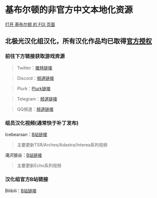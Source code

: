 # 基布尔顿的非官方中文本地化资源
[打开 基布尔顿 的 FGI 页面](https://furrygames.top/zh-cn/games/Kibbleton_University.html)

## 北极光汉化组汉化，所有汉化作品均已取得[官方授权](https://weibo.com/7429628292/IBUToD1ck)

### 前往下方链接获取游戏资源

>Twitter：[推特链接](https://twitter.com/ABLocalization)

>Discord：[频道链接](https://discord.gg/6XQZFG2)

>Plurk：[Plurk链接](https://www.plurk.com/ABLocalization)

>Telegram：[频道链接](https://t.me/AuroraBorealisCN)

>QQ频道：[频道链接](https://qun.qq.com/qqweb/qunpro/share?_wv=3&_wwv=128&inviteCode=2kr67C&from=246610&biz=ka)

### 组员汉化视频(通常快于补丁发布)

Icebearsan：[B站链接](https://space.bilibili.com/112873242)

>主要更新TSR/Arches/Adastra/Interea系列视频

滝沢狼谷：[B站链接](https://space.bilibili.com/4877352)

>主要更新Echo系列视频

### 汉化组官方B站链接

Bilibili：[B站链接](https://space.bilibili.com/1571398540)
